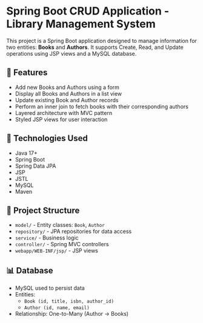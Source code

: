 # Spring Boot CRUD Application - Library Management System

This project is a Spring Boot application designed to manage information for two entities: **Books** and **Authors**. It supports Create, Read, and Update operations using JSP views and a MySQL database.

## 📌 Features

- Add new Books and Authors using a form
- Display all Books and Authors in a list view
- Update existing Book and Author records
- Perform an inner join to fetch books with their corresponding authors
- Layered architecture with MVC pattern
- Styled JSP views for user interaction

## 📁 Technologies Used

- Java 17+
- Spring Boot
- Spring Data JPA
- JSP
- JSTL
- MySQL
- Maven

## 🧱 Project Structure

- `model/` - Entity classes: `Book`, `Author`
- `repository/` - JPA repositories for data access
- `service/` - Business logic
- `controller/` - Spring MVC controllers
- `webapp/WEB-INF/jsp/` - JSP views

## 📊 Database

- MySQL used to persist data
- Entities:
  - `Book (id, title, isbn, author_id)`
  - `Author (id, name, email)`
- Relationship: One-to-Many (Author → Books)


